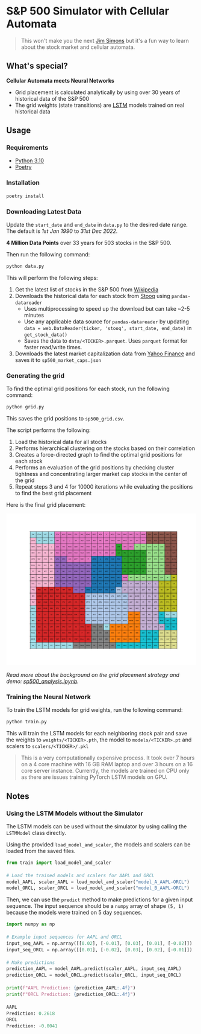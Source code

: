 # S&P 500 Simulator with Cellular Automata

> This won't make you the next [Jim Simons](https://en.wikipedia.org/wiki/Jim_Simons_(mathematician))
> but it's a fun way to learn about the stock market and cellular automata.

## What's special?

**Cellular Automata meets Neural Networks**

- Grid placement is calculated analytically by using over 30 years of historical data of the S&P 500
- The grid weights (state transitions) are [LSTM](https://en.wikipedia.org/wiki/Long_short-term_memory) models trained
  on real historical data

## Usage

### Requirements

- [Python 3.10](https://www.python.org/downloads/release/python-3100/)
- [Poetry](https://python-poetry.org/docs/#installation)

### Installation

```bash
poetry install
```

### Downloading Latest Data

Update the `start_date` and `end_date` in `data.py` to the desired date range.
The default is _1st Jan 1990_ to _31st Dec 2022._

**4 Million Data Points** over 33 years for 503 stocks in the S&P 500.

Then run the following command:

```bash
python data.py
```

This will perform the following steps:

1. Get the latest list of stocks in the S&P 500
   from [Wikipedia](https://en.wikipedia.org/wiki/List_of_S%26P_500_companies)
2. Downloads the historical data for each stock from [Stooq](https://stooq.com/db/h/) using `pandas-datareader`
    - Uses multiprocessing to speed up the download but can take ~2-5 minutes
    - Use any applicable data source for `pandas-datareader` by
      updating `data = web.DataReader(ticker, 'stooq', start_date, end_date)` in `get_stock_data()`
    - Saves the data to `data/<TICKER>.parquet`. Uses `parquet` format for faster read/write times.
3. Downloads the latest market capitalization data from [Yahoo Finance](https://finance.yahoo.com/) and saves it
   to `sp500_market_caps.json`

### Generating the grid

To find the optimal grid positions for each stock, run the following command:

```bash
python grid.py
```

This saves the grid positions to `sp500_grid.csv`.

The script performs the following:

1. Load the historical data for all stocks
2. Performs hierarchical clustering on the stocks based on their correlation
3. Creates a force-directed graph to find the optimal grid positions for each stock
4. Performs an evaluation of the grid positions by checking cluster tightness and concentrating larger market cap stocks
   in the center of the grid
5. Repeat steps 3 and 4 for 10000 iterations while evaluating the positions to find the best grid placement

Here is the final grid placement:

![sp500_grid.png](sp500_grid.png)

_Read more about the background on the grid placement strategy and
demo: [sp500_analysis.ipynb](https://github.com/punitarani/cellular-sp500/blob/master/sp500_analysis.ipynb)._

### Training the Neural Network

To train the LSTM models for grid weights, run the following command:

```bash
python train.py
```

This will train the LSTM models for each neighboring stock pair and save the weights to `weights/<TICKER>.pth`,
the model to `models/<TICKER>.pt` and scalers to `scalers/<TICKER>/.pkl`

> This is a very computationally expensive process.
> It took over 7 hours on a 4 core machine with 16 GB RAM laptop and over 3 hours on a 16 core server instance.
> Currently, the models are trained on CPU only as there are issues training PyTorch LSTM models on GPU.

## Notes

### Using the LSTM Models without the Simulator

The LSTM models can be used without the simulator by using calling the `LSTMModel` class directly.

Using the provided `load_model_and_scaler`, the models and scalers can be loaded from the saved files.

```python
from train import load_model_and_scaler

# Load the trained models and scalers for AAPL and ORCL
model_AAPL, scaler_AAPL = load_model_and_scaler("model_A_AAPL-ORCL")
model_ORCL, scaler_ORCL = load_model_and_scaler("model_B_AAPL-ORCL")
```

Then, we can use the `predict` method to make predictions for a given input sequence.
The input sequence should be a `numpy` array of shape `(5, 1)` because the models were trained on 5 day sequences.

```python
import numpy as np

# Example input sequences for AAPL and ORCL
input_seq_AAPL = np.array([[0.02], [-0.01], [0.03], [0.01], [-0.02]])
input_seq_ORCL = np.array([[0.01], [-0.02], [0.03], [0.02], [-0.01]])

# Make predictions
prediction_AAPL = model_AAPL.predict(scaler_AAPL, input_seq_AAPL)
prediction_ORCL = model_ORCL.predict(scaler_ORCL, input_seq_ORCL)

print(f"AAPL Prediction: {prediction_AAPL:.4f}")
print(f"ORCL Prediction: {prediction_ORCL:.4f}")

AAPL
Prediction: 0.2618
ORCL
Prediction: -0.0041
```
